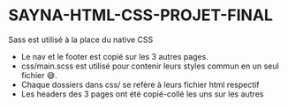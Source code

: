 # SAYNA-HTML-CSS-PROJET-FINAL

Sass est utilisé à la place du native CSS

  - Le nav et le footer est copié sur les 3 autres pages. 
  - css/main.scss est utilisé pour contenir leurs styles commun en un seul fichier 😅. 
  - Chaque dossiers dans css/ se refère à leurs fichier html respectif
  - Les headers des 3 pages ont été copié-collé les uns sur les autres


  
            
